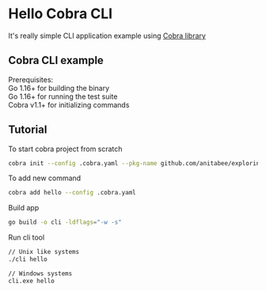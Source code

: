 # Hello Cobra CLI

It's really simple CLI application example using [Cobra library](https://github.com/spf13/cobra)

## Cobra CLI example

Prerequisites: </br>
Go 1.16+ for building the binary </br>
Go 1.16+ for running the test suite </br>
Cobra v1.1+ for initializing commands </br>

## Tutorial

To start cobra project from scratch

```bash
cobra init --config .cobra.yaml --pkg-name github.com/anitabee/exploring-go/hello-cobra-cli
```

To add new command

```bash
cobra add hello --config .cobra.yaml
```

Build app

```bash
go build -o cli -ldflags="-w -s" 
```

Run cli tool

```bash
// Unix like systems
./cli hello

// Windows systems
cli.exe hello
```
